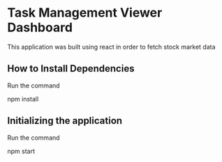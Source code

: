 # Task Management Viewer Dashboard
This application was built using react in order to fetch stock market data

## How to Install Dependencies

Run the command 

npm install


## Initializing the application
Run the command 

npm start
